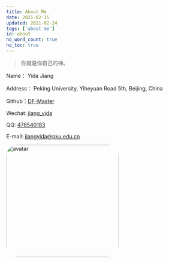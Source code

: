 ```yaml
---
title: About Me
date: 2021-02-15
updated: 2021-02-24
tags: ['about me']
id: about
no_word_count: true
no_toc: true
---
```









> 你就是你自己的神。



Name： Yida Jiang

Address： Peking University, Yiheyuan Road 5th, Beijing, China

Github：[DF-Master](https://github.com/DF-Master)

Wechat: [jiang_yida](https://img.imgdb.cn/item/602a8bea3ffa7d37b36ee8a8.png)

QQ: [476540183](https://img.imgdb.cn/item/602a8cdc3ffa7d37b36f4256.png)

E-mail: jiangyida@pku.edu.cn

<!-- more -->

<!-- ![japan.jpg](https://img.imgdb.cn/item/602a90123ffa7d37b3703c03.jpg) -->

<img src="https://img.imgdb.cn/item/602a90123ffa7d37b3703c03.jpg" alt="avatar" width="300" style="border-radius:10%"/>



